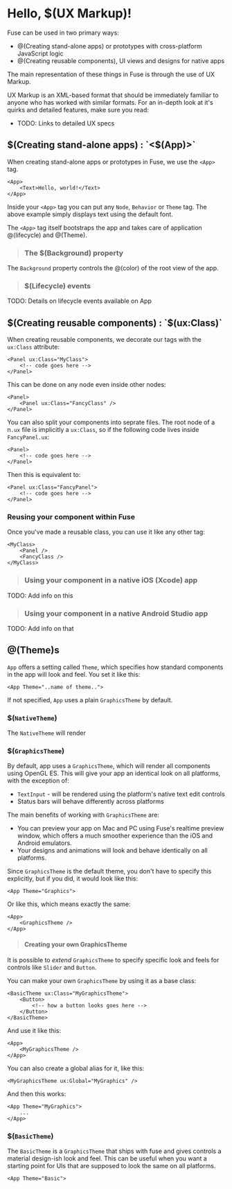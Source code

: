 # Hello, $(UX Markup)!

Fuse can be used in two primary ways:

* @(Creating stand-alone apps) or prototypes with cross-platform JavaScript logic
* @(Creating reusable components), UI views and designs for native apps

The main representation of these things in Fuse is through the use of UX Markup. 

UX Markup is an XML-based format that should be immediately familiar to anyone who has 
worked with similar formats. For an in-depth look at it's quirks and detailed features, make
sure you read:

* TODO: Links to detailed UX specs


## $(Creating stand-alone apps) : `<$(App)>`

When creating stand-alone apps or prototypes in Fuse, we use the `<App>` tag. 

	<App>
		<Text>Hello, world!</Text>
	</App>

Inside your `<App>` tag you can put any `Node`, `Behavior` or `Theme` tag. The above example
simply displays text using the default font.

The `<App>` tag itself bootstraps the app and takes care of application @(lifecycle) and @(Theme).

> ### The $(Background) property

The `Background` property controls the @(color) of the root view of the app.

> ### $(Lifecycle) events

TODO: Details on lifecycle events available on App


## $(Creating reusable components) : `$(ux:Class)`

When creating reusable components, we decorate our tags with the `ux:Class`
attribute:

	<Panel ux:Class="MyClass">
		<!-- code goes here -->
	</Panel>

This can be done on any node even inside other nodes:

	<Panel>
		<Panel ux:Class="FancyClass" />
	</Panel>

You can also split your components into seprate files. The root node of a n`.ux` file is implicitly a `ux:Class`, 
so if the following code lives inside `FancyPanel.ux`:

	<Panel>
		<!-- code goes here -->
	</Panel>

Then this is equivalent to:

	<Panel ux:Class="FancyPanel">
		<!-- code goes here -->
	</Panel>

### Reusing your component within Fuse

Once you've made a reusable class, you can use it like any other tag:

	<MyClass>
		<Panel />
		<FancyClass />
	</MyClass>

> ### Using your component in a native iOS (Xcode) app

TODO: Add info on this

> ### Using your component in a native Android Studio app

TODO: Add info on that



## @(Theme)s

`App` offers a setting called `Theme`, which specifies how standard components in
the app will look and feel. You set it like this:

	<App Theme="..name of theme..">

If not specified, `App` uses a plain `GraphicsTheme` by default.

### $(`NativeTheme`)

The `NativeTheme` will render


### $(`GraphicsTheme`)

By default, app uses a `GraphicsTheme`, which will render all components using
OpenGL ES. This will give your app an identical look on all platforms, with the 
exception of:

* `TextInput` - will be rendered using the platform's native text edit controls
* Status bars will behave differently across platforms

The main benefits of working with `GraphicsTheme` are:

* You can preview your app on Mac and PC using Fuse's realtime preview window,
  which offers a much smoother experience than the iOS and Android emulators.
* Your designs and animations will look and behave identically on all platforms.

Since `GraphicsTheme` is the default theme, you don't have to specify this explicitly,
but if you did, it would look like this:

	<App Theme="Graphics">

Or like this, which means exactly the same:

	<App>
		<GraphicsTheme />
	</App>

> #### Creating your own GraphicsTheme

It is possible to *extend* `GraphicsTheme` to specify specific
look and feels for controls like `Slider` and `Button`.

You can make your own `GraphicsTheme` by using it as a base class:

	<BasicTheme ux:Class="MyGraphicsTheme">
		<Button>
			<!-- how a button looks goes here -->
		</Button>
	</BasicTheme>

And use it like this:

	<App>
		<MyGraphicsTheme />
	</App>

You can also create a global alias for it, like this:

	<MyGraphicsTheme ux:Global="MyGraphics" />

And then this works:

	<App Theme="MyGraphics">
		...
	</App>

### $(`BasicTheme`)

The `BasicTheme` is a `GraphicsTheme` that ships with fuse and gives controls a 
material design-ish look and feel. This can be useful when you want a starting
point for UIs that are supposed to look the same on all platforms.

	<App Theme="Basic">


